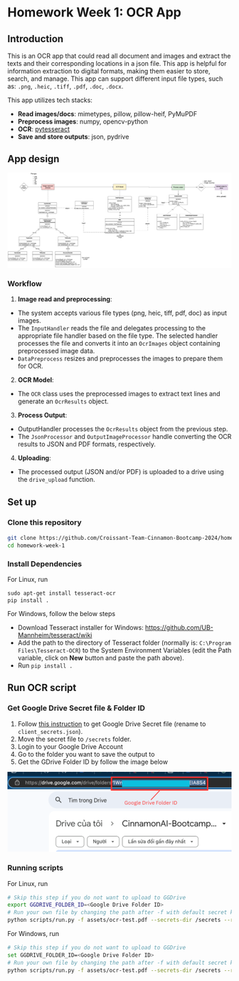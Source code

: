 # Homework Week 1: OCR App

## Introduction

This is an OCR app that could read all document and images and extract the texts and their corresponding locations in a json file. This app is helpful for information extraction to digital formats, making them easier to store, search, and manage. This app can support different input file types, such as: ``.png``, ``.heic``, ``.tiff``, ``.pdf``, ``.doc``, ``.docx``.

This app utilizes tech stacks:
- **Read images/docs**: mimetypes, pillow, pillow-heif, PyMuPDF
- **Preprocess images**: numpy, opencv-python
- **OCR**: [pytesseract](https://pypi.org/project/pytesseract/)
- **Save and store outputs**: json, pydrive

## App design


![App design image](docs/code_design.jpg)

### Workflow
1. **Image read and preprocessing**:
- The system accepts various file types (png, heic, tiff, pdf, doc) as input images.
- The ``InputHandler`` reads the file and delegates processing to the appropriate file handler based on the file type. The selected handler processes the file and converts it into an ``OcrImages`` object containing preprocessed image data.
- ``DataPreprocess`` resizes and preprocesses the images to prepare them for OCR.

2. **OCR Model**:
- The ``OCR`` class uses the preprocessed images to extract text lines and generate an ``OcrResults`` object.

3. **Process Output**:
- OutputHandler processes the ``OcrResults`` object from the previous step.
- The ``JsonProcessor`` and ``OutputImageProcessor`` handle converting the OCR results to JSON and PDF formats, respectively.

4. **Uploading**:
- The processed output (JSON and/or PDF) is uploaded to a drive using the ``drive_upload`` function.

## Set up

### Clone this repository
```bash
git clone https://github.com/Croissant-Team-Cinnamon-Bootcamp-2024/homework-week-1.git
cd homework-week-1
```

### Install Dependencies

For Linux, run
```
sudo apt-get install tesseract-ocr
pip install .
```

For Windows, follow the below steps
- Download Tesseract installer for Windows: https://github.com/UB-Mannheim/tesseract/wiki
- Add the path to the directory of Tesseract folder (normally is: ```C:\Program Files\Tesseract-OCR```) to the System Environment Variables (edit the Path variable, click on **New** button and paste the path above).
- Run ```pip install .```


## Run OCR script

### Get Google Drive Secret file & Folder ID

1. Follow [this instruction](https://pythonhosted.org/PyDrive/quickstart.html) to get Google Drive Secret file (rename to `client_secrets.json`).
2. Move the secret file to `/secrets` folder.
3. Login to your Google Drive Account
4. Go to the folder you want to save the output to
3. Get the GDrive Folder ID by follow the image below

![alt text](docs/gdrive_folder_id.png)

### Running scripts

For Linux, run
```bash
# Skip this step if you do not want to upload to GGDrive
export GGDRIVE_FOLDER_ID=<Google Drive Folder ID>
# Run your own file by changing the path after -f with default secret key, ocr result output in "/secrets" and "/results", respectively.
python scripts/run.py -f assets/ocr-test.pdf --secrets-dir /secrets --result-dir /results
```

For Windows, run
```bash
# Skip this step if you do not want to upload to GGDrive
set GGDRIVE_FOLDER_ID=<Google Drive Folder ID>
# Run your own file by changing the path after -f with default secret key, ocr result output in "/secrets" and "/results", respectively.
python scripts/run.py -f assets/ocr-test.pdf --secrets-dir /secrets --result-dir /results
```
